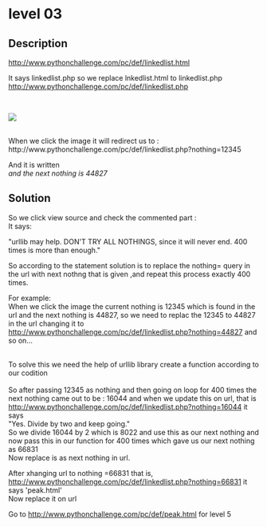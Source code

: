 # level 03
## Description
http://www.pythonchallenge.com/pc/def/linkedlist.html
<br>

It says linkedlist.php so we replace lnkedlist.html to linkedlist.php
<br>
<a herf= "http://www.pythonchallenge.com/pc/def/linkedlist.php" > http://www.pythonchallenge.com/pc/def/linkedlist.php</a>

<br>

<a href="linkedlist.php?nothing=12345"><img src="http://www.pythonchallenge.com/pc/def/chainsaw.jpg" border="0"/></a>

<br>
 When we click the image it will redirect us to :<a herf= "http://www.pythonchallenge.com/pc/def/linkedlist.php?nothing=12345 " > http://www.pythonchallenge.com/pc/def/linkedlist.php?nothing=12345 </a> <br>

 And it is written <br>
 <I>and the next nothing is 44827</I>

## Solution

So we click view source and check the commented part : <br>
 It says:
 <br>

"urllib may help. DON'T TRY ALL NOTHINGS, since it will never 
end. 400 times is more than enough."
 <br>

So according to the statement solution is to replace the nothing= query in the url with next nothng that is given ,and repeat this process exactly 400 times.  <br> 

For example: <br>
When we click the image the current nothing is 12345 which is found in the url and the next nothing is 44827, so we need to replac the 12345 to 44827 in the url changing it to <a herf= "http://www.pythonchallenge.com/pc/def/linkedlist.php?nothing=44827 " > http://www.pythonchallenge.com/pc/def/linkedlist.php?nothing=44827</a> and so on... <br>
<br>

To solve this we need the help of urllib library create a function according to our codition <br>
 <br>
 So after passing 12345 as nothing and then going on loop for 400 times the next nothing came out to be : 16044 and when we update this on url, that is <a herf= "http://www.pythonchallenge.com/pc/def/linkedlist.php?nothing=16044 " > http://www.pythonchallenge.com/pc/def/linkedlist.php?nothing=16044</a> it says <br>
 "Yes. Divide by two and keep going."
 <br>
 So we divide 16044 by 2 which is 8022 and use this as our next nothing and now pass this in our function for 400 times which gave us our next nothing as 66831 <br>
 Now replace is as next nothing in url.

After xhanging url to nothing =66831 that is, <a herf= "http://www.pythonchallenge.com/pc/def/linkedlist.php?nothing=66831 " > http://www.pythonchallenge.com/pc/def/linkedlist.php?nothing=66831</a> it says 'peak.html' <br>
Now replace it on  url <br>

Go to  http://www.pythonchallenge.com/pc/def/peak.html
for level 5